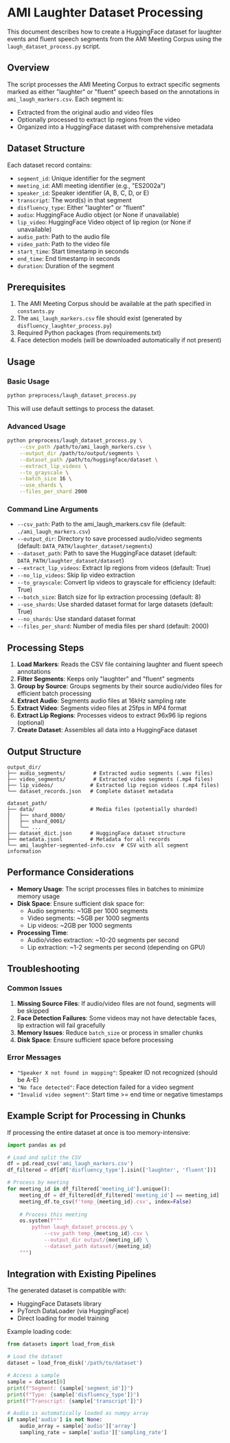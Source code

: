 # AMI Laughter Dataset Processing

This document describes how to create a HuggingFace dataset for laughter events and fluent speech segments from the AMI Meeting Corpus using the `laugh_dataset_process.py` script.

## Overview

The script processes the AMI Meeting Corpus to extract specific segments marked as either "laughter" or "fluent" speech based on the annotations in `ami_laugh_markers.csv`. Each segment is:
- Extracted from the original audio and video files
- Optionally processed to extract lip regions from the video
- Organized into a HuggingFace dataset with comprehensive metadata

## Dataset Structure

Each dataset record contains:
- `segment_id`: Unique identifier for the segment
- `meeting_id`: AMI meeting identifier (e.g., "ES2002a")
- `speaker_id`: Speaker identifier (A, B, C, D, or E)
- `transcript`: The word(s) in that segment
- `disfluency_type`: Either "laughter" or "fluent"
- `audio`: HuggingFace Audio object (or None if unavailable)
- `lip_video`: HuggingFace Video object of lip region (or None if unavailable)
- `audio_path`: Path to the audio file
- `video_path`: Path to the video file
- `start_time`: Start timestamp in seconds
- `end_time`: End timestamp in seconds
- `duration`: Duration of the segment

## Prerequisites

1. The AMI Meeting Corpus should be available at the path specified in `constants.py`
2. The `ami_laugh_markers.csv` file should exist (generated by `disfluency_laughter_process.py`)
3. Required Python packages (from requirements.txt)
4. Face detection models (will be downloaded automatically if not present)

## Usage

### Basic Usage

```bash
python preprocess/laugh_dataset_process.py
```

This will use default settings to process the dataset.

### Advanced Usage

```bash
python preprocess/laugh_dataset_process.py \
    --csv_path /path/to/ami_laugh_markers.csv \
    --output_dir /path/to/output/segments \
    --dataset_path /path/to/huggingface/dataset \
    --extract_lip_videos \
    --to_grayscale \
    --batch_size 16 \
    --use_shards \
    --files_per_shard 2000
```

### Command Line Arguments

- `--csv_path`: Path to the ami_laugh_markers.csv file (default: `./ami_laugh_markers.csv`)
- `--output_dir`: Directory to save processed audio/video segments (default: `DATA_PATH/laughter_dataset/segments`)
- `--dataset_path`: Path to save the HuggingFace dataset (default: `DATA_PATH/laughter_dataset/dataset`)
- `--extract_lip_videos`: Extract lip regions from videos (default: True)
- `--no_lip_videos`: Skip lip video extraction
- `--to_grayscale`: Convert lip videos to grayscale for efficiency (default: True)
- `--batch_size`: Batch size for lip extraction processing (default: 8)
- `--use_shards`: Use sharded dataset format for large datasets (default: True)
- `--no_shards`: Use standard dataset format
- `--files_per_shard`: Number of media files per shard (default: 2000)

## Processing Steps

1. **Load Markers**: Reads the CSV file containing laughter and fluent speech annotations
2. **Filter Segments**: Keeps only "laughter" and "fluent" segments
3. **Group by Source**: Groups segments by their source audio/video files for efficient batch processing
4. **Extract Audio**: Segments audio files at 16kHz sampling rate
5. **Extract Video**: Segments video files at 25fps in MP4 format
6. **Extract Lip Regions**: Processes videos to extract 96x96 lip regions (optional)
7. **Create Dataset**: Assembles all data into a HuggingFace dataset

## Output Structure

```
output_dir/
├── audio_segments/         # Extracted audio segments (.wav files)
├── video_segments/         # Extracted video segments (.mp4 files)
├── lip_videos/            # Extracted lip region videos (.mp4 files)
└── dataset_records.json   # Complete dataset metadata

dataset_path/
├── data/                  # Media files (potentially sharded)
│   ├── shard_0000/
│   ├── shard_0001/
│   └── ...
├── dataset_dict.json      # HuggingFace dataset structure
├── metadata.jsonl         # Metadata for all records
└── ami_laughter-segmented-info.csv  # CSV with all segment information
```

## Performance Considerations

- **Memory Usage**: The script processes files in batches to minimize memory usage
- **Disk Space**: Ensure sufficient disk space for:
  - Audio segments: ~1GB per 1000 segments
  - Video segments: ~5GB per 1000 segments
  - Lip videos: ~2GB per 1000 segments
- **Processing Time**: 
  - Audio/video extraction: ~10-20 segments per second
  - Lip extraction: ~1-2 segments per second (depending on GPU)

## Troubleshooting

### Common Issues

1. **Missing Source Files**: If audio/video files are not found, segments will be skipped
2. **Face Detection Failures**: Some videos may not have detectable faces, lip extraction will fail gracefully
3. **Memory Issues**: Reduce `batch_size` or process in smaller chunks
4. **Disk Space**: Ensure sufficient space before processing

### Error Messages

- `"Speaker X not found in mapping"`: Speaker ID not recognized (should be A-E)
- `"No face detected"`: Face detection failed for a video segment
- `"Invalid video segment"`: Start time >= end time or negative timestamps

## Example Script for Processing in Chunks

If processing the entire dataset at once is too memory-intensive:

```python
import pandas as pd

# Load and split the CSV
df = pd.read_csv('ami_laugh_markers.csv')
df_filtered = df[df['disfluency_type'].isin(['laughter', 'fluent'])]

# Process by meeting
for meeting_id in df_filtered['meeting_id'].unique():
    meeting_df = df_filtered[df_filtered['meeting_id'] == meeting_id]
    meeting_df.to_csv(f'temp_{meeting_id}.csv', index=False)
    
    # Process this meeting
    os.system(f"""
        python laugh_dataset_process.py \
            --csv_path temp_{meeting_id}.csv \
            --output_dir output/{meeting_id} \
            --dataset_path dataset/{meeting_id}
    """)
```

## Integration with Existing Pipelines

The generated dataset is compatible with:
- HuggingFace Datasets library
- PyTorch DataLoader (via HuggingFace)
- Direct loading for model training

Example loading code:
```python
from datasets import load_from_disk

# Load the dataset
dataset = load_from_disk('/path/to/dataset')

# Access a sample
sample = dataset[0]
print(f"Segment: {sample['segment_id']}")
print(f"Type: {sample['disfluency_type']}")
print(f"Transcript: {sample['transcript']}")

# Audio is automatically loaded as numpy array
if sample['audio'] is not None:
    audio_array = sample['audio']['array']
    sampling_rate = sample['audio']['sampling_rate']
```
